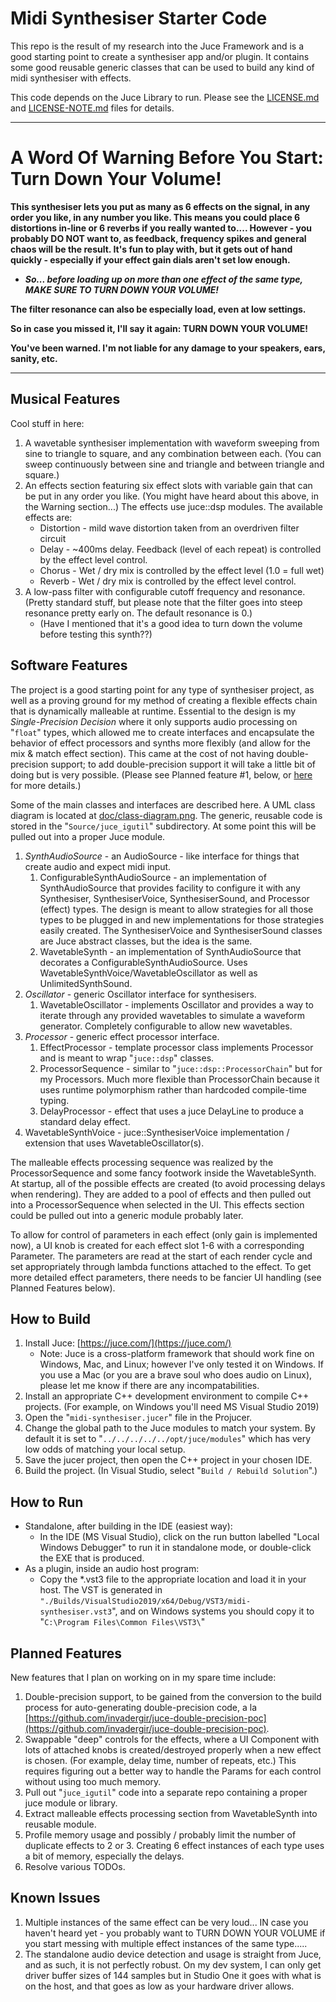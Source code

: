 # Midi Synthesiser Starter Code

This repo is the result of my research into the Juce Framework and is a good starting point to create a synthesiser app and/or plugin.  It contains some good reusable generic classes that can be used to build any kind of midi synthesiser  with effects.

This code depends on the Juce Library to run.  Please see the [LICENSE.md](LICENSE.md) and [LICENSE-NOTE.md](LICENSE-NOTE.md) files for details.

--------------------------------------------------

# A Word Of Warning Before You Start:  Turn Down Your Volume!

**This synthesiser lets you put as many as 6 effects on the signal, in any order you like, in any number you like.  This means you could place 6 distortions in-line or 6 reverbs if you really wanted to....  However - you probably DO NOT want to, as feedback, frequency spikes and general chaos will be the result.  It's fun to play with, but it gets out of hand quickly - especially if your effect gain dials aren't set low enough.**

* _**So... before loading up on more than one effect of the same type, MAKE SURE TO TURN DOWN YOUR VOLUME!**_

**The filter resonance can also be especially load, even at low settings.**

**So in case you missed it, I'll say it again:  TURN DOWN YOUR VOLUME!**  

**You've been warned.  I'm not liable for any damage to your speakers, ears, sanity, etc.**

--------------------------------------------------

## Musical Features

Cool stuff in here:

1. A wavetable synthesiser implementation with waveform sweeping from sine to triangle to square, and any combination between each.  (You can sweep continuously between sine and triangle and between triangle and square.)
2. An effects section featuring six effect slots with variable gain that can be put in any order you like.  (You might have heard about this above, in the Warning section...)  The effects use juce::dsp modules.  The available effects are:
    * Distortion - mild wave distortion taken from an overdriven filter circuit
    * Delay - ~400ms delay.  Feedback (level of each repeat) is controlled by the effect level control.
    * Chorus - Wet / dry mix is controlled by the effect level (1.0 = full wet)
    * Reverb - Wet / dry mix is controlled by the effect level control.
3. A low-pass filter with configurable cutoff frequency and resonance.  (Pretty standard stuff, but please note that the filter goes into steep resonance pretty early on.  The default resonance is 0.)
    * (Have I mentioned that it's a good idea to turn down the volume before testing this synth??)

## Software Features

The project is a good starting point for any type of synthesiser project, as well as a proving ground for my method of creating a flexible effects chain that is dynamically malleable at runtime.  Essential to the design is my *Single-Precision Decision* where it only supports audio processing on "`float`" types, which allowed me to create interfaces and encapsulate the behavior of effect processors and synths more flexibly (and allow for the mix & match effect section).  This came at the cost of not having double-precision support; to add double-precision support it will take a little bit of doing but is very possible.  (Please see Planned feature #1, below, or [here](https://github.com/invadergir/juce-double-precision-poc) for more details.)

Some of the main classes and interfaces are described here.  A UML class diagram is located at [doc/class-diagram.png](doc/class-diagram.png).  The generic, reusable code is stored in the "`Source/juce_igutil`" subdirectory.  At some point this will be pulled out into a proper Juce module.

1. *SynthAudioSource* - an AudioSource - like interface for things that create audio and expect midi input.
    1. ConfigurableSynthAudioSource - an implementation of SynthAudioSource that provides facility to configure it with any Synthesiser, SynthesiserVoice, SynthesiserSound, and Processor (effect) types.  The design is meant to allow strategies for all those types to be plugged in and new implementations for those strategies easily created.  The SynthesiserVoice and SynthesiserSound classes are Juce abstract classes, but the idea is the same.
    2. WavetableSynth - an implementation of SynthAudioSource that decorates a ConfigurableSynthAudioSource.  Uses WavetableSynthVoice/WavetableOscillator as well as UnlimitedSynthSound.
2. *Oscillator* - generic Oscillator interface for synthesisers.
    1. WavetableOscillator - implements Oscillator and provides a way to iterate through any provided wavetables to simulate a waveform generator.  Completely configurable to allow new wavetables.
3. *Processor* - generic effect processor interface.
    1. EffectProcessor - template processor class implements Processor and is meant to wrap "`juce::dsp`" classes.
    2. ProcessorSequence - similar to "`juce::dsp::ProcessorChain`" but for my Processors.  Much more flexible than ProcessorChain because it uses runtime polymorphism rather than hardcoded compile-time typing.
    3. DelayProcessor - effect that uses a juce DelayLine to produce a standard delay effect.
4. WavetableSynthVoice - juce::SynthesiserVoice implementation / extension that uses WavetableOscillator(s).

The malleable effects processing sequence was realized by the ProcessorSequence and some fancy footwork inside the WavetableSynth.  At startup, all of the possible effects are created (to avoid processing delays when rendering).  They are added to a pool of effects and then pulled out into a ProcessorSequence when selected in the UI.  This effects section could be pulled out into a generic module probably later.

To allow for control of parameters in each effect (only gain is implemented now), a UI knob is created for each effect slot 1-6 with a corresponding Parameter.  The parameters are read at the start of each render cycle and set appropriately through lambda functions attached to the effect.  To get more detailed effect parameters, there needs to be fancier UI handling (see Planned Features below).

## How to Build

1. Install Juce:  [https://juce.com/](https://juce.com/)
    * Note: Juce is a cross-platform framework that should work fine on Windows, Mac, and Linux; however I've only tested it on Windows.  If you use a Mac (or you are a brave soul who does audio on Linux), please let me know if there are any incompatabilities.
1. Install an appropriate C++ development environment to compile C++ projects.  (For example, on Windows you'll need MS Visual Studio 2019)
2. Open the "`midi-synthesiser.jucer`" file in the Projucer.
3. Change the global path to the Juce modules to match your system.  By default it is set to "`../../../../../opt/juce/modules`" which has very low odds of matching your local setup.
4. Save the jucer project, then open the C++ project in your chosen IDE.
5. Build the project. (In Visual Studio, select "`Build / Rebuild Solution`".)

## How to Run

* Standalone, after building in the IDE (easiest way):
    * In the IDE (MS Visual Studio), click on the run button labelled "Local Windows Debugger" to run it in standalone mode, or double-click the EXE that is produced.
* As a plugin, inside an audio host program:
    * Copy the *.vst3 file to the appropriate location and load it in your host.  The VST is generated in `"./Builds/VisualStudio2019/x64/Debug/VST3/midi-synthesiser.vst3`", and on Windows systems you should copy it to "`C:\Program Files\Common Files\VST3\`"

## Planned Features

New features that I plan on working on in my spare time include:

1. Double-precision support, to be gained from the conversion to the build process for auto-generating double-precision code, a la [https://github.com/invadergir/juce-double-precision-poc](https://github.com/invadergir/juce-double-precision-poc).
2. Swappable "deep" controls for the effects, where a UI Component with lots of attached knobs is created/destroyed properly when a new effect is chosen.  (For example, delay time, number of repeats, etc.)  This requires figuring out a better way to handle the Params for each control without using too much memory.
3. Pull out "`juce_igutil`" code into a separate repo containing a proper juce module or library.  
4. Extract malleable effects processing section from WavetableSynth into reusable module.
5. Profile memory usage and possibly / probably limit the number of duplicate effects to 2 or 3.  Creating 6 effect instances of each type uses a bit of memory, especially the delays.
99. Resolve various TODOs.

## Known Issues

1. Multiple instances of the same effect can be very loud... IN case you haven't heard yet - you probably want to TURN DOWN YOUR VOLUME if you start messing with multiple effect instances of the same type.....
2. The standalone audio device detection and usage is straight from Juce, and as such, it is not perfectly robust.  On my dev system, I can only get driver buffer sizes of 144 samples but in Studio One it goes with what is on the host, and that goes as low as your hardware driver allows.
